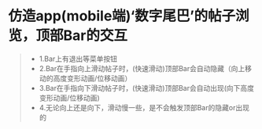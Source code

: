 <!--
 * @Descripttion: 
 * @version: 
 * @Author: wenq
 * @Date: 2019-10-05 14:08:22
 * @LastEditors: wenq
 * @LastEditTime: 2019-10-05 14:08:22
 -->
# 仿造app(mobile端)‘数字尾巴’的帖子浏览，顶部Bar的交互

> * 1.Bar上有退出等菜单按钮
> * 2.Bar在手指向上滑动帖子时，(快速滑动)顶部Bar会自动隐藏（向上移动的高度变形动画/位移动画）
> * 3.Bar在手指向下滑动帖子时，(快速滑动)顶部Bar会自动出现(向下高度变形动画/位移动画)
> * 4.无论向上还是向下，滑动慢一些，是不会触发顶部Bar的隐藏or出现的